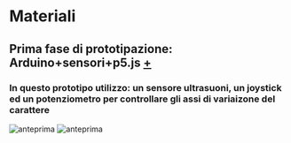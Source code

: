 # Materiali
## Prima fase di prototipazione: Arduino+sensori+p5.js [+](https://editor.p5js.org/gr.ace/sketches/kET-pmdYl) ##
### In questo prototipo utilizzo: un sensore ultrasuoni, un joystick ed un potenziometro per controllare gli assi di variaizone del carattere ###



![anteprima](https://i.imgur.com/WY9OleR.png)
![anteprima](https://i.imgur.com/B56wCnq.png)


